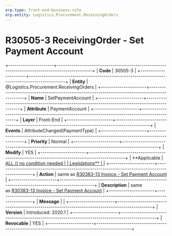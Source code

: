 ```yaml
---
erp.type: front-end-business-rule
erp.entity: Logistics.Procurement.ReceivingOrders
---
```


# R30505-3 ReceivingOrder - Set Payment Account
+----------------------+-----------------------------------------------------------------------------------------------+
| **Code**             | 30505-3                                                                                       |
+----------------------+-----------------------------------------------------------------------------------------------+
| **Entity**           | @Logistics.Procurement.ReceivingOrders                                                                                |
+----------------------+-----------------------------------------------------------------------------------------------+
| **Name**             | SetPaymentAccount                                                                             |
+----------------------+-----------------------------------------------------------------------------------------------+
| **Attribute**        | PaymentAccount                                                                                |
+----------------------+-----------------------------------------------------------------------------------------------+
| **Layer**            | Front-End                                                                                     |
+----------------------+-----------------------------------------------------------------------------------------------+
| **Events**           | AttributeChanged(PaymentType)                                                                 |
+----------------------+-----------------------------------------------------------------------------------------------+
| **Priority**         | Normal                                                                                        |
+----------------------+-----------------------------------------------------------------------------------------------+
| **Modify**           | YES                                                                                           |
+----------------------+-----------------------------------------------------------------------------------------------+
| **Applicable         | [ALL // no condition needed                                                                   |
| Legislations**       | ](https://confluence.erp.net/display/techdoc/Country+Specific+Functionality)                  |
+----------------------+-----------------------------------------------------------------------------------------------+
| **Action**           | same as [R30383-13 Invoice - Set Payment Account](R30383-13.md)                               |
+----------------------+-----------------------------------------------------------------------------------------------+
| **Description**      | same as [R30383-13 Invoice - Set Payment Account](R30383-13.md)                               |
+----------------------+-----------------------------------------------------------------------------------------------+
| **Message**          |                                                                                               |
+----------------------+-----------------------------------------------------------------------------------------------+
| **Version**          | Introduced: 2020.1                                                                            |
+----------------------+-----------------------------------------------------------------------------------------------+
| **Revocable**        | YES                                                                                           |
+----------------------+-----------------------------------------------------------------------------------------------+

  

  

  
